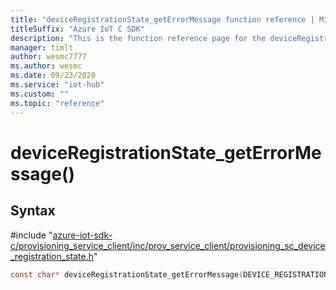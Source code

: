 ```yaml
---                             
title: "deviceRegistrationState_getErrorMessage function reference | Microsoft Docs" 
titleSuffix: "Azure IoT C SDK"            
description: "This is the function reference page for the deviceRegistrationState_getErrorMessage() function in the Azure IoT C SDK. This SDK is used with Azure IoT Hub and Azure IoT Hub Device Provisioning Service"            
manager: timlt                 
author: wesmc7777              
ms.author: wesmc               
ms.date: 09/23/2020                    
ms.service: "iot-hub"             
ms.custom: ""                
ms.topic: "reference"        
---                            
```


# deviceRegistrationState_getErrorMessage()

## Syntax

\#include "[azure-iot-sdk-c/provisioning_service_client/inc/prov_service_client/provisioning_sc_device_registration_state.h](../provisioning-sc-device-registration-state-h.md)"  
```C
const char* deviceRegistrationState_getErrorMessage(DEVICE_REGISTRATION_STATE_HANDLE  MU_IFCOMMA2);
```

